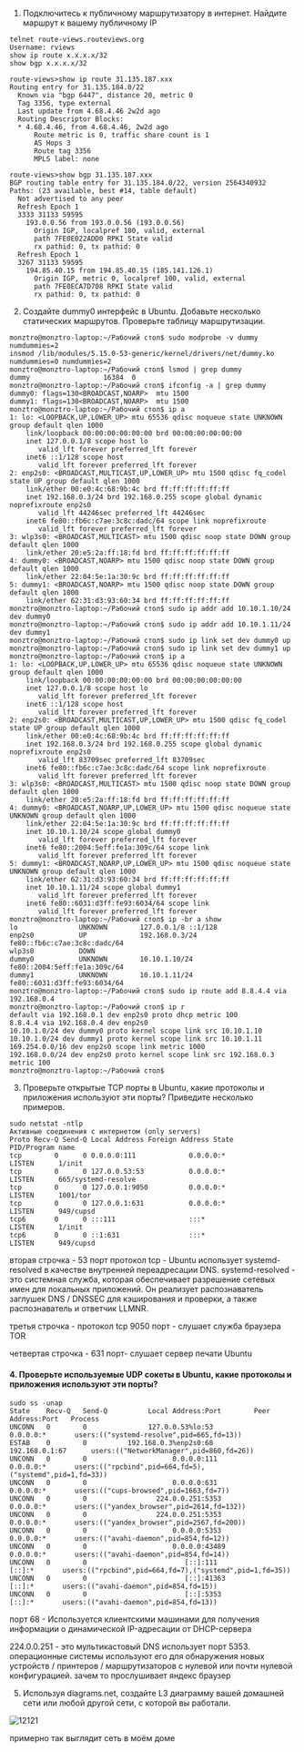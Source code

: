 1. Подключитесь к публичному маршрутизатору в интернет. Найдите маршрут к вашему публичному IP
```
telnet route-views.routeviews.org
Username: rviews
show ip route x.x.x.x/32
show bgp x.x.x.x/32
```

```
route-views>show ip route 31.135.187.xxx
Routing entry for 31.135.184.0/22
  Known via "bgp 6447", distance 20, metric 0
  Tag 3356, type external
  Last update from 4.68.4.46 2w2d ago
  Routing Descriptor Blocks:
  * 4.68.4.46, from 4.68.4.46, 2w2d ago
      Route metric is 0, traffic share count is 1
      AS Hops 3
      Route tag 3356
      MPLS label: none
```

```
route-views>show bgp 31.135.187.xxx
BGP routing table entry for 31.135.184.0/22, version 2564340932
Paths: (23 available, best #14, table default)
  Not advertised to any peer
  Refresh Epoch 1
  3333 31133 59595
    193.0.0.56 from 193.0.0.56 (193.0.0.56)
      Origin IGP, localpref 100, valid, external
      path 7FE0E022ADD0 RPKI State valid
      rx pathid: 0, tx pathid: 0
  Refresh Epoch 1
  3267 31133 59595
    194.85.40.15 from 194.85.40.15 (185.141.126.1)
      Origin IGP, metric 0, localpref 100, valid, external
      path 7FE0ECA7D708 RPKI State valid
      rx pathid: 0, tx pathid: 0
```

2. Создайте dummy0 интерфейс в Ubuntu. Добавьте несколько статических маршрутов. Проверьте таблицу маршрутизации.

```
monztro@monztro-laptop:~/Рабочий стол$ sudo modprobe -v dummy numdummies=2
insmod /lib/modules/5.15.0-53-generic/kernel/drivers/net/dummy.ko numdummies=0 numdummies=2
monztro@monztro-laptop:~/Рабочий стол$ lsmod | grep dummy
dummy                  16384  0
monztro@monztro-laptop:~/Рабочий стол$ ifconfig -a | grep dummy
dummy0: flags=130<BROADCAST,NOARP>  mtu 1500
dummy1: flags=130<BROADCAST,NOARP>  mtu 1500
monztro@monztro-laptop:~/Рабочий стол$ ip a
1: lo: <LOOPBACK,UP,LOWER_UP> mtu 65536 qdisc noqueue state UNKNOWN group default qlen 1000
    link/loopback 00:00:00:00:00:00 brd 00:00:00:00:00:00
    inet 127.0.0.1/8 scope host lo
       valid_lft forever preferred_lft forever
    inet6 ::1/128 scope host 
       valid_lft forever preferred_lft forever
2: enp2s0: <BROADCAST,MULTICAST,UP,LOWER_UP> mtu 1500 qdisc fq_codel state UP group default qlen 1000
    link/ether 00:e0:4c:68:9b:4c brd ff:ff:ff:ff:ff:ff
    inet 192.168.0.3/24 brd 192.168.0.255 scope global dynamic noprefixroute enp2s0
       valid_lft 44246sec preferred_lft 44246sec
    inet6 fe80::fb6c:c7ae:3c8c:dadc/64 scope link noprefixroute 
       valid_lft forever preferred_lft forever
3: wlp3s0: <BROADCAST,MULTICAST> mtu 1500 qdisc noop state DOWN group default qlen 1000
    link/ether 20:e5:2a:ff:18:fd brd ff:ff:ff:ff:ff:ff
4: dummy0: <BROADCAST,NOARP> mtu 1500 qdisc noop state DOWN group default qlen 1000
    link/ether 22:04:5e:1a:30:9c brd ff:ff:ff:ff:ff:ff
5: dummy1: <BROADCAST,NOARP> mtu 1500 qdisc noop state DOWN group default qlen 1000
    link/ether 62:31:d3:93:60:34 brd ff:ff:ff:ff:ff:ff
monztro@monztro-laptop:~/Рабочий стол$ sudo ip addr add 10.10.1.10/24 dev dummy0
monztro@monztro-laptop:~/Рабочий стол$ sudo ip addr add 10.10.1.11/24 dev dummy1
monztro@monztro-laptop:~/Рабочий стол$ sudo ip link set dev dummy0 up
monztro@monztro-laptop:~/Рабочий стол$ sudo ip link set dev dummy1 up
monztro@monztro-laptop:~/Рабочий стол$ ip a
1: lo: <LOOPBACK,UP,LOWER_UP> mtu 65536 qdisc noqueue state UNKNOWN group default qlen 1000
    link/loopback 00:00:00:00:00:00 brd 00:00:00:00:00:00
    inet 127.0.0.1/8 scope host lo
       valid_lft forever preferred_lft forever
    inet6 ::1/128 scope host 
       valid_lft forever preferred_lft forever
2: enp2s0: <BROADCAST,MULTICAST,UP,LOWER_UP> mtu 1500 qdisc fq_codel state UP group default qlen 1000
    link/ether 00:e0:4c:68:9b:4c brd ff:ff:ff:ff:ff:ff
    inet 192.168.0.3/24 brd 192.168.0.255 scope global dynamic noprefixroute enp2s0
       valid_lft 83709sec preferred_lft 83709sec
    inet6 fe80::fb6c:c7ae:3c8c:dadc/64 scope link noprefixroute 
       valid_lft forever preferred_lft forever
3: wlp3s0: <BROADCAST,MULTICAST> mtu 1500 qdisc noop state DOWN group default qlen 1000
    link/ether 20:e5:2a:ff:18:fd brd ff:ff:ff:ff:ff:ff
4: dummy0: <BROADCAST,NOARP,UP,LOWER_UP> mtu 1500 qdisc noqueue state UNKNOWN group default qlen 1000
    link/ether 22:04:5e:1a:30:9c brd ff:ff:ff:ff:ff:ff
    inet 10.10.1.10/24 scope global dummy0
       valid_lft forever preferred_lft forever
    inet6 fe80::2004:5eff:fe1a:309c/64 scope link 
       valid_lft forever preferred_lft forever
5: dummy1: <BROADCAST,NOARP,UP,LOWER_UP> mtu 1500 qdisc noqueue state UNKNOWN group default qlen 1000
    link/ether 62:31:d3:93:60:34 brd ff:ff:ff:ff:ff:ff
    inet 10.10.1.11/24 scope global dummy1
       valid_lft forever preferred_lft forever
    inet6 fe80::6031:d3ff:fe93:6034/64 scope link 
       valid_lft forever preferred_lft forever
monztro@monztro-laptop:~/Рабочий стол$ ip -br a show
lo               UNKNOWN        127.0.0.1/8 ::1/128 
enp2s0           UP             192.168.0.3/24 fe80::fb6c:c7ae:3c8c:dadc/64 
wlp3s0           DOWN           
dummy0           UNKNOWN        10.10.1.10/24 fe80::2004:5eff:fe1a:309c/64 
dummy1           UNKNOWN        10.10.1.11/24 fe80::6031:d3ff:fe93:6034/64 
monztro@monztro-laptop:~/Рабочий стол$ sudo ip route add 8.8.4.4 via 192.168.0.4
monztro@monztro-laptop:~/Рабочий стол$ ip r
default via 192.168.0.1 dev enp2s0 proto dhcp metric 100 
8.8.4.4 via 192.168.0.4 dev enp2s0 
10.10.1.0/24 dev dummy0 proto kernel scope link src 10.10.1.10 
10.10.1.0/24 dev dummy1 proto kernel scope link src 10.10.1.11 
169.254.0.0/16 dev enp2s0 scope link metric 1000 
192.168.0.0/24 dev enp2s0 proto kernel scope link src 192.168.0.3 metric 100 
monztro@monztro-laptop:~/Рабочий стол$ 
```

3. Проверьте открытые TCP порты в Ubuntu, какие протоколы и приложения используют эти порты? Приведите несколько примеров.

```
sudo netstat -ntlp
Активные соединения с интернетом (only servers)
Proto Recv-Q Send-Q Local Address Foreign Address State       PID/Program name    
tcp        0      0 0.0.0.0:111             0.0.0.0:*               LISTEN      1/init              
tcp        0      0 127.0.0.53:53           0.0.0.0:*               LISTEN      665/systemd-resolve 
tcp        0      0 127.0.0.1:9050          0.0.0.0:*               LISTEN      1001/tor            
tcp        0      0 127.0.0.1:631           0.0.0.0:*               LISTEN      949/cupsd           
tcp6       0      0 :::111                  :::*                    LISTEN      1/init              
tcp6       0      0 ::1:631                 :::*                    LISTEN      949/cupsd   
```

вторая строчка - 53 порт протокол tcp - Ubuntu использует systemd-resolved в качестве внутренней переадресации DNS.
systemd-resolved - это системная служба, которая обеспечивает разрешение сетевых имен для локальных приложений. Он реализует распознаватель заглушек DNS / DNSSEC для кэширования и проверки, а также распознаватель и ответчик LLMNR.

третья строчка - протокол tcp 9050 порт - слушает служба браузера TOR

четвертая строчка - 631 порт- слушает сервер печати Ubuntu

#### 4. Проверьте используемые UDP сокеты в Ubuntu, какие протоколы и приложения используют эти порты?

```
sudo ss -unap
State    Recv-Q   Send-Q          Local Address:Port        Peer Address:Port   Process                                                     
UNCONN   0        0               127.0.0.53%lo:53               0.0.0.0:*       users:(("systemd-resolve",pid=665,fd=13))                  
ESTAB    0        0          192.168.0.3%enp2s0:68           192.168.0.1:67      users:(("NetworkManager",pid=860,fd=26))                   
UNCONN   0        0                     0.0.0.0:111              0.0.0.0:*       users:(("rpcbind",pid=664,fd=5),("systemd",pid=1,fd=33))   
UNCONN   0        0                     0.0.0.0:631              0.0.0.0:*       users:(("cups-browsed",pid=1663,fd=7))                     
UNCONN   0        0                 224.0.0.251:5353             0.0.0.0:*       users:(("yandex_browser",pid=2614,fd=132))                 
UNCONN   0        0                 224.0.0.251:5353             0.0.0.0:*       users:(("yandex_browser",pid=2567,fd=200))                 
UNCONN   0        0                     0.0.0.0:5353             0.0.0.0:*       users:(("avahi-daemon",pid=854,fd=12))                     
UNCONN   0        0                     0.0.0.0:43489            0.0.0.0:*       users:(("avahi-daemon",pid=854,fd=14))                     
UNCONN   0        0                        [::]:111                 [::]:*       users:(("rpcbind",pid=664,fd=7),("systemd",pid=1,fd=35))   
UNCONN   0        0                        [::]:41363               [::]:*       users:(("avahi-daemon",pid=854,fd=15))                     
UNCONN   0        0                        [::]:5353                [::]:*       users:(("avahi-daemon",pid=854,fd=13))     
```

порт 68 - Используется клиентскими машинами для получения информации о динамической IP-адресации от DHCP-сервера

224.0.0.251 - это мультикастовый DNS использует порт 5353. операционные системы используют его для обнаружения новых устройств / принтеров / маршрутизаторов с нулевой или почти нулевой конфигурацией. зачем то прослушивает яндекс браузер

5. Используя diagrams.net, создайте L3 диаграмму вашей домашней сети или любой другой сети, с которой вы работали.

![12121](https://user-images.githubusercontent.com/105611781/205449930-85088b23-7440-4dc1-9c41-ab2130bb0458.png)

примерно так выглядит сеть в моём доме
